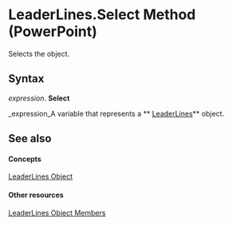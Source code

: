 
# LeaderLines.Select Method (PowerPoint)

Selects the object.


## Syntax

 _expression_. **Select**

 _expression_A variable that represents a  ** [LeaderLines](2357c570-0f68-8bb4-910a-e88c00ed9884.md)** object.


## See also


#### Concepts


 [LeaderLines Object](2357c570-0f68-8bb4-910a-e88c00ed9884.md)
#### Other resources


 [LeaderLines Object Members](b90379be-99ad-404e-8c65-4cb28de92dbc.md)
